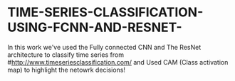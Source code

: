 # TIME-SERIES-CLASSIFICATION-USING-FCNN-AND-RESNET-
In this work we've used the Fully connected CNN and The ResNet architecture to classify time series from #http://www.timeseriesclassification.com/ and Used CAM (Class activation map) to highlight the netowrk decisions!
